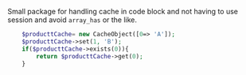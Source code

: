 Small package for handling cache in code block and not having to use session and avoid `array_has` or the like.

```php
	$producttCache= new CacheObject([0=> 'A']);
	$producttCache->set(1, 'B');
	if($producttCache->exists(0)){
		return $producttCache->get(0);
	}
```
